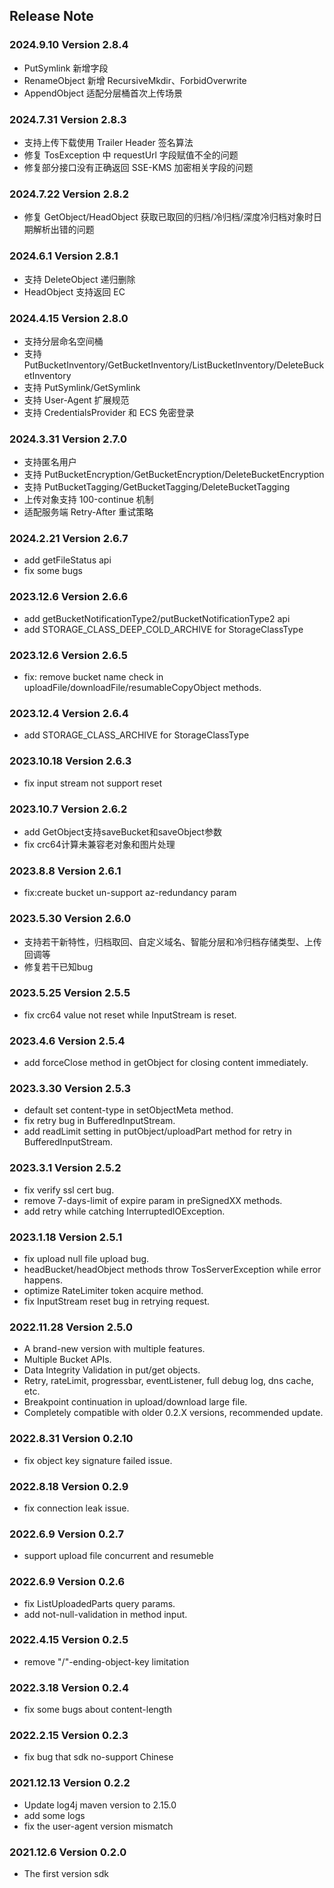 ## Release Note

### 2024.9.10 Version 2.8.4

- PutSymlink 新增字段
- RenameObject 新增 RecursiveMkdir、ForbidOverwrite
- AppendObject 适配分层桶首次上传场景

### 2024.7.31 Version 2.8.3

- 支持上传下载使用 Trailer Header 签名算法
- 修复 TosException 中 requestUrl 字段赋值不全的问题
- 修复部分接口没有正确返回 SSE-KMS 加密相关字段的问题

### 2024.7.22 Version 2.8.2

- 修复 GetObject/HeadObject 获取已取回的归档/冷归档/深度冷归档对象时日期解析出错的问题

### 2024.6.1 Version 2.8.1

- 支持 DeleteObject 递归删除
- HeadObject 支持返回 EC

### 2024.4.15 Version 2.8.0

- 支持分层命名空间桶
- 支持 PutBucketInventory/GetBucketInventory/ListBucketInventory/DeleteBucketInventory
- 支持 PutSymlink/GetSymlink
- 支持 User-Agent 扩展规范
- 支持 CredentialsProvider 和 ECS 免密登录

### 2024.3.31 Version 2.7.0

- 支持匿名用户
- 支持 PutBucketEncryption/GetBucketEncryption/DeleteBucketEncryption
- 支持 PutBucketTagging/GetBucketTagging/DeleteBucketTagging
- 上传对象支持 100-continue 机制
- 适配服务端 Retry-After 重试策略

### 2024.2.21 Version 2.6.7
- add getFileStatus api
- fix some bugs
### 2023.12.6 Version 2.6.6
- add getBucketNotificationType2/putBucketNotificationType2 api
- add STORAGE_CLASS_DEEP_COLD_ARCHIVE for StorageClassType
### 2023.12.6 Version 2.6.5
- fix: remove bucket name check in uploadFile/downloadFile/resumableCopyObject methods.
### 2023.12.4 Version 2.6.4
- add STORAGE_CLASS_ARCHIVE for StorageClassType
### 2023.10.18 Version 2.6.3
- fix input stream not support reset
### 2023.10.7 Version 2.6.2
- add GetObject支持saveBucket和saveObject参数
- fix crc64计算未兼容老对象和图片处理
### 2023.8.8 Version 2.6.1
- fix:create bucket un-support az-redundancy param
### 2023.5.30 Version 2.6.0
- 支持若干新特性，归档取回、自定义域名、智能分层和冷归档存储类型、上传回调等
- 修复若干已知bug
### 2023.5.25 Version 2.5.5
- fix crc64 value not reset while InputStream is reset.
### 2023.4.6 Version 2.5.4
- add forceClose method in getObject for closing content immediately.
### 2023.3.30 Version 2.5.3
- default set content-type in setObjectMeta method.
- fix retry bug in BufferedInputStream.
- add readLimit setting in putObject/uploadPart method for retry in BufferedInputStream.
### 2023.3.1 Version 2.5.2
- fix verify ssl cert bug.
- remove 7-days-limit of expire param in preSignedXX methods.
- add retry while catching InterruptedIOException.
### 2023.1.18 Version 2.5.1
- fix upload null file upload bug.
- headBucket/headObject methods throw TosServerException while error happens.
- optimize RateLimiter token acquire method.
- fix InputStream reset bug in retrying request.
### 2022.11.28 Version 2.5.0
- A brand-new version with multiple features.
- Multiple Bucket APIs.
- Data Integrity Validation in put/get objects.
- Retry, rateLimit, progressbar, eventListener, full debug log, dns cache, etc.
- Breakpoint continuation in upload/download large file.
- Completely compatible with older 0.2.X versions, recommended update. 
### 2022.8.31 Version 0.2.10
- fix object key signature failed issue. 
### 2022.8.18 Version 0.2.9
- fix connection leak issue.
### 2022.6.9 Version 0.2.7
- support upload file concurrent and resumeble
### 2022.6.9 Version 0.2.6
- fix ListUploadedParts query params.
- add not-null-validation in method input.
### 2022.4.15 Version 0.2.5
- remove "/"-ending-object-key limitation
### 2022.3.18 Version 0.2.4
- fix some bugs about content-length
### 2022.2.15 Version 0.2.3
- fix bug that sdk no-support Chinese
### 2021.12.13 Version 0.2.2
- Update log4j maven version to 2.15.0
- add some logs
- fix the user-agent version mismatch
### 2021.12.6 Version 0.2.0
- The first version sdk
